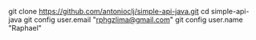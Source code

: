 git clone https://github.com/antonioclj/simple-api-java.git 
cd simple-api-java 
git config user.email "rphgzlima@gmail.com" 
git config user.name "Raphael"
